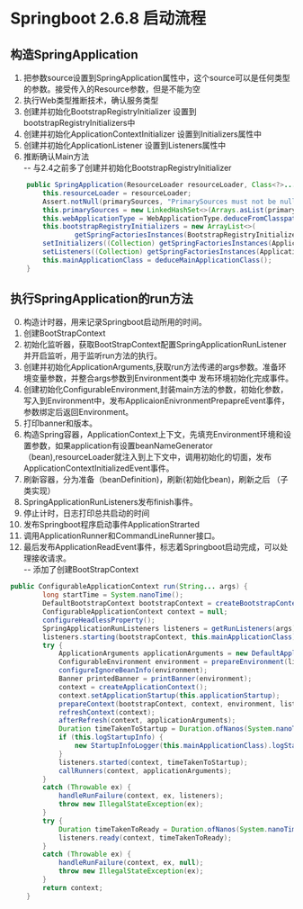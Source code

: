# Springboot 2.6.8 启动流程

## 构造SpringApplication
1. 把参数source设置到SpringApplication属性中，这个source可以是任何类型的参数。接受传入的Resource参数，但是不能为空  
2. 执行Web类型推断技术，确认服务类型  
3. 创建并初始化BootstrapRegistryInitializer 设置到bootstrapRegistryInitializers中  
4. 创建并初始化ApplicationContextInitializer 设置到Initializers属性中  
5. 创建并初始化ApplicationListener 设置到Listeners属性中  
5. 推断确认Main方法  
-- 与2.4之前多了创建并初始化BootstrapRegistryInitializer
``` java
	public SpringApplication(ResourceLoader resourceLoader, Class<?>... primarySources) {
		this.resourceLoader = resourceLoader;
		Assert.notNull(primarySources, "PrimarySources must not be null");
		this.primarySources = new LinkedHashSet<>(Arrays.asList(primarySources));
		this.webApplicationType = WebApplicationType.deduceFromClasspath();
		this.bootstrapRegistryInitializers = new ArrayList<>(
				getSpringFactoriesInstances(BootstrapRegistryInitializer.class));
		setInitializers((Collection) getSpringFactoriesInstances(ApplicationContextInitializer.class));
		setListeners((Collection) getSpringFactoriesInstances(ApplicationListener.class));
		this.mainApplicationClass = deduceMainApplicationClass();
	}
```





## 执行SpringApplication的run方法
0. 构造计时器，用来记录Springboot启动所用的时间。
1. 创建BootStrapContext
2. 初始化监听器，获取BootStrapContext配置SpringApplicationRunListener并开启监听，用于监听run方法的执行。  
3. 创建并初始化ApplicationArguments,获取run方法传递的args参数。准备环境变量参数，并整合args参数到Environment类中 发布环境初始化完成事件。  
4. 创建初始化ConfigurableEnvironment,封装main方法的参数，初始化参数，写入到Environment中，发布ApplicaionEnivronmentPrepapreEvent事件，参数绑定后返回Environment。  
5. 打印banner和版本。  
6. 构造Spring容器，ApplicationContext上下文，先填充Environment环境和设置参数，如果application有设置beanNameGenerator（bean),resourceLoader就注入到上下文中，调用初始化的切面，发布ApplicationContextInitializedEvent事件。  
7. 刷新容器，分为准备（beanDefinition)，刷新(初始化bean)，刷新之后 （子类实现）  
8. SpringApplicationRunListeners发布finish事件。  
9. 停止计时，日志打印总共启动的时间  
10. 发布Springboot程序启动事件ApplicationStrarted  
11. 调用ApplicationRunner和CommandLineRunner接口。  
12. 最后发布ApplicationReadEvent事件，标志着Springboot启动完成，可以处理接收请求。   
-- 添加了创建BootStrapContext
``` java
public ConfigurableApplicationContext run(String... args) {
		long startTime = System.nanoTime();
		DefaultBootstrapContext bootstrapContext = createBootstrapContext();
		ConfigurableApplicationContext context = null;
		configureHeadlessProperty();
		SpringApplicationRunListeners listeners = getRunListeners(args);
		listeners.starting(bootstrapContext, this.mainApplicationClass);
		try {
			ApplicationArguments applicationArguments = new DefaultApplicationArguments(args);
			ConfigurableEnvironment environment = prepareEnvironment(listeners, bootstrapContext, applicationArguments);
			configureIgnoreBeanInfo(environment);
			Banner printedBanner = printBanner(environment);
			context = createApplicationContext();
			context.setApplicationStartup(this.applicationStartup);
			prepareContext(bootstrapContext, context, environment, listeners, applicationArguments, printedBanner);
			refreshContext(context);
			afterRefresh(context, applicationArguments);
			Duration timeTakenToStartup = Duration.ofNanos(System.nanoTime() - startTime);
			if (this.logStartupInfo) {
				new StartupInfoLogger(this.mainApplicationClass).logStarted(getApplicationLog(), timeTakenToStartup);
			}
			listeners.started(context, timeTakenToStartup);
			callRunners(context, applicationArguments);
		}
		catch (Throwable ex) {
			handleRunFailure(context, ex, listeners);
			throw new IllegalStateException(ex);
		}
		try {
			Duration timeTakenToReady = Duration.ofNanos(System.nanoTime() - startTime);
			listeners.ready(context, timeTakenToReady);
		}
		catch (Throwable ex) {
			handleRunFailure(context, ex, null);
			throw new IllegalStateException(ex);
		}
		return context;
	}
```